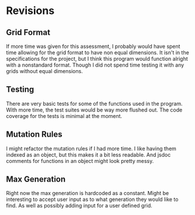 # Revisions

## Grid Format
If more time was given for this assessment, I probably would have spent time allowing for the grid format to have non equal dimensions. It isn't in the specifications for the project, but I think this program would function alright with a nonstandard format. Though I did not spend time testing it with any grids without equal dimensions.

## Testing
There are very basic tests for some of the functions used in the program. With more time, the test suites would be way more flushed out. The code coverage for the tests is minimal at the moment.

## Mutation Rules
I might refactor the mutation rules if I had more time. I like having them indexed as an object, but this makes it a bit less readable. And jsdoc comments for functions in an object might look pretty messy.

## Max Generation
Right now the max generation is hardcoded as a constant. Might be interesting to accept user input as to what generation they would like to find. As well as possibly adding input for a user defined grid.
